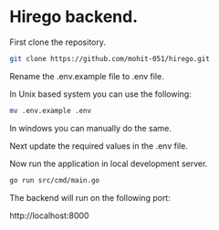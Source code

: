 # Hirego backend.

First clone the repository.

```bash
git clone https://github.com/mohit-051/hirego.git
```

Rename the .env.example file to .env file.

In Unix based system you can use the following:

```bash
mv .env.example .env
```

In windows you can manually do the same.

Next update the required values in the .env file.

Now run the application in local development server.

```bash
go run src/cmd/main.go
```

The backend will run on the following port:

http://localhost:8000
